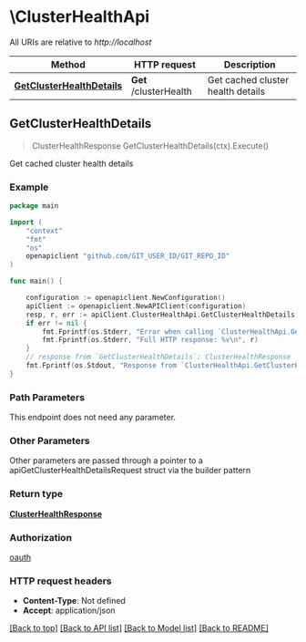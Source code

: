 # \ClusterHealthApi

All URIs are relative to *http://localhost*

Method | HTTP request | Description
------------- | ------------- | -------------
[**GetClusterHealthDetails**](ClusterHealthApi.md#GetClusterHealthDetails) | **Get** /clusterHealth | Get cached cluster health details



## GetClusterHealthDetails

> ClusterHealthResponse GetClusterHealthDetails(ctx).Execute()

Get cached cluster health details

### Example

```go
package main

import (
    "context"
    "fmt"
    "os"
    openapiclient "github.com/GIT_USER_ID/GIT_REPO_ID"
)

func main() {

    configuration := openapiclient.NewConfiguration()
    apiClient := openapiclient.NewAPIClient(configuration)
    resp, r, err := apiClient.ClusterHealthApi.GetClusterHealthDetails(context.Background()).Execute()
    if err != nil {
        fmt.Fprintf(os.Stderr, "Error when calling `ClusterHealthApi.GetClusterHealthDetails``: %v\n", err)
        fmt.Fprintf(os.Stderr, "Full HTTP response: %v\n", r)
    }
    // response from `GetClusterHealthDetails`: ClusterHealthResponse
    fmt.Fprintf(os.Stdout, "Response from `ClusterHealthApi.GetClusterHealthDetails`: %v\n", resp)
}
```

### Path Parameters

This endpoint does not need any parameter.

### Other Parameters

Other parameters are passed through a pointer to a apiGetClusterHealthDetailsRequest struct via the builder pattern


### Return type

[**ClusterHealthResponse**](ClusterHealthResponse.md)

### Authorization

[oauth](../README.md#oauth)

### HTTP request headers

- **Content-Type**: Not defined
- **Accept**: application/json

[[Back to top]](#) [[Back to API list]](../README.md#documentation-for-api-endpoints)
[[Back to Model list]](../README.md#documentation-for-models)
[[Back to README]](../README.md)

